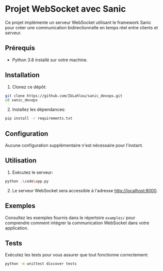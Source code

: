 # Projet WebSocket avec Sanic

Ce projet implémente un serveur WebSocket utilisant le framework Sanic pour créer une communication bidirectionnelle en temps réel entre clients et serveur.

## Prérequis

- Python 3.8 installé sur votre machine.

## Installation

1. Clonez ce dépôt:

```bash
git clone https://github.com/IbLahlou/sanic_devops.git
cd sanic_devops
```

2. Installez les dépendances:

```bash
pip install -r requirements.txt
```

## Configuration

Aucune configuration supplémentaire n'est nécessaire pour l'instant.

## Utilisation

1. Exécutez le serveur:

```bash
python .\code\app.py
```

2. Le serveur WebSocket sera accessible à l'adresse [http://localhost:8000](http://localhost:8000).

## Exemples

Consultez les exemples fournis dans le répertoire `examples/` pour comprendre comment intégrer la communication WebSocket dans votre application.

## Tests

Exécutez les tests pour vous assurer que tout fonctionne correctement:

```bash
python -m unittest discover tests
```

